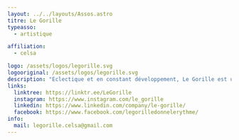 ```yaml
---
layout: ../../layouts/Assos.astro
titre: Le Gorille
typeasso:
  - artistique

affiliation:
  - celsa

logo: /assets/logos/legorille.svg
logooriginal: /assets/logos/legorille.svg
description: "Eclectique et en constant développement, Le Gorille est un collectif musical, monté il y a cinq ans par des étudiants du CELSA. L’initiative est double : d’un côté une partie média, concentrée sur le webzine ; de l’autre une partie événementielle, avec des formats divers et variés, principalement sur Paris."
links:
  linktree: https://linktr.ee/LeGorille
  instagram: https://www.instagram.com/le_gorille
  linkedin: https://www.linkedin.com/company/le-gorille/
  facebook: https://www.facebook.com/legorilledonnelerythme/
info:
  mail: legorille.celsa@gmail.com
---
```

